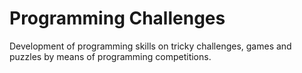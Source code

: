 # Programming Challenges
Development of programming skills on tricky challenges, games and puzzles by means of programming competitions.
